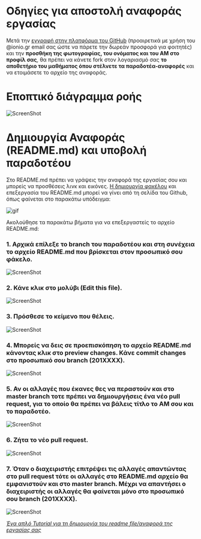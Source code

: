 # Οδηγίες για αποστολή αναφοράς εργασίας  

Μετά την [εγγραφή στην πλατφόρμα του GitHub](https://github.com/join) (προαιρετικά με χρήση του @ionio.gr email σας ώστε να πάρετε την δωρεάν προσφορά για φοιτητές) και την **προσθήκη της φωτογραφίας, του ονόματος και του ΑΜ στο προφίλ σας**, θα πρέπει να κάνετε fork στον λογαριασμό σας **το αποθετήριο του μαθήματος όπου στέλνετε τα παραδοτέα-αναφορές** και να ετοιμάσετε το αρχείο της αναφοράς. 

# Εποπτικό διάγραμμα ροής

![ScreenShot](https://github.com/courses-ionio/help/images/UntitledDiagramB1.png)

# Δημιουργία Αναφοράς (README.md) και υποβολή παραδοτέου

Στο README.md πρέπει να γράψεις την αναφορά της εργασίας σου και μπορείς να προσθέσεις λινκ και εικόνες. [Η δημιουργία φακέλου](http://stackoverflow.com/questions/18773598/creating-folders-inside-github-com-repo-without-using-git) και επεξεργασία του README.md μπορεί να γίνει από τη σελίδα του Github, όπως φαίνεται στο παρακάτω υπόδειγμα:

![gif](https://github.com/courses-ionio/help/blob/master/images/Pullrequest.gif?raw=true)

Ακολούθησε τα παρακάτω βήματα για να επεξεργαστείς το αρχείο README.md:

### 1. Αρχικά επίλεξε το branch του παραδοτέου και στη συνέχεια το αρχείο README.md που βρίσκεται στον προσωπικό σου φάκελο.

![ScreenShot](https://github.com/courses-ionio/help/images/10.png)

### 2. Κάνε κλικ στο μολύβι (Edit this file).

![ScreenShot](https://github.com/courses-ionio/help/images/11.png)

### 3. Πρόσθεσε το κείμενο που θέλεις.

![ScreenShot](https://github.com/courses-ionio/help/images/12.png)

### 4. Μπορείς να δεις σε προεπισκόπηση το αρχείο README.md κάνοντας κλικ στο preview changes. Κάνε commit changes στο προσωπικό σου branch (201XXXX).

![ScreenShot](https://github.com/courses-ionio/help/images/13.png)

### 5. Αν οι αλλαγές που έκανες θες να περαστούν και στο master branch τοτε πρέπει να δημιουργήσεις ένα νέο pull request, για το οποίο θα πρέπει να βάλεις τίτλο το ΑΜ σου και το παραδοτέο.

![ScreenShot](https://github.com/courses-ionio/master/images/14.png)

### 6. Ζήτα το νέο pull request.

![ScreenShot](https://github.com/courses-ionio/help/images/15.png)

### 7. Όταν ο διαχειριστής επιτρέψει τις αλλαγές απαντώντας στο pull request τότε οι αλλαγές στο README.md αρχείο θα εμφανιστούν και στο master branch. Μέχρι να απαντήσει ο διαχειριστής οι αλλαγές θα φαίνεται μόνο στο προσωπικό σου branch (201XXXX).

![ScreenShot](https://github.com/courses-ionio/help/images/16.png)


_[Ένα απλό Tutorial για τη δημιουργία του readme file/αναφορά της εργασίας σας](https://guides.github.com/features/mastering-markdown/)_
